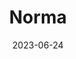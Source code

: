 ---
title: "Norma"
type: constellation
borders:
  - Ara
  - Circinus
  - Lupus
  - Scorpius
  - Triangulum Australe
date: 2023-06-24
hashtag: norma
subdivision-of:
  - southern celestial hemisphere
tags:
  - constellation
---